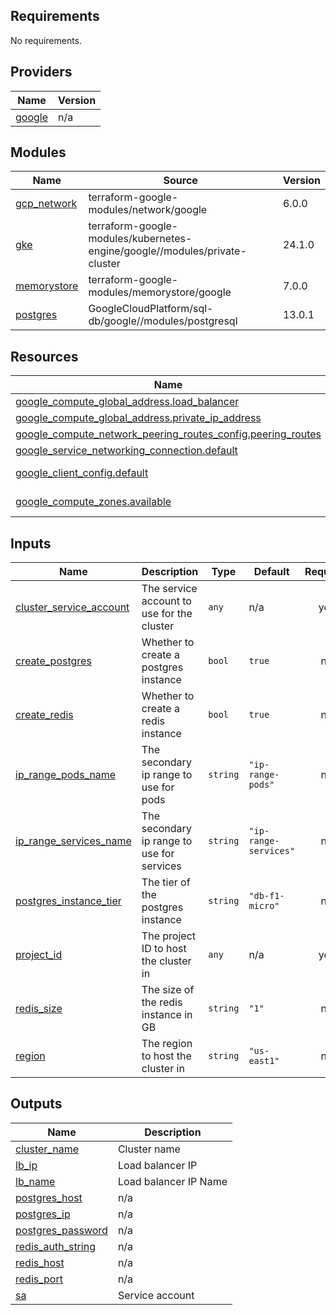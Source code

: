 ## Requirements

No requirements.

## Providers

| Name | Version |
|------|---------|
| <a name="provider_google"></a> [google](#provider\_google) | n/a |

## Modules

| Name | Source | Version |
|------|--------|---------|
| <a name="module_gcp_network"></a> [gcp\_network](#module\_gcp\_network) | terraform-google-modules/network/google | 6.0.0 |
| <a name="module_gke"></a> [gke](#module\_gke) | terraform-google-modules/kubernetes-engine/google//modules/private-cluster | 24.1.0 |
| <a name="module_memorystore"></a> [memorystore](#module\_memorystore) | terraform-google-modules/memorystore/google | 7.0.0 |
| <a name="module_postgres"></a> [postgres](#module\_postgres) | GoogleCloudPlatform/sql-db/google//modules/postgresql | 13.0.1 |

## Resources

| Name | Type |
|------|------|
| [google_compute_global_address.load_balancer](https://registry.terraform.io/providers/hashicorp/google/latest/docs/resources/compute_global_address) | resource |
| [google_compute_global_address.private_ip_address](https://registry.terraform.io/providers/hashicorp/google/latest/docs/resources/compute_global_address) | resource |
| [google_compute_network_peering_routes_config.peering_routes](https://registry.terraform.io/providers/hashicorp/google/latest/docs/resources/compute_network_peering_routes_config) | resource |
| [google_service_networking_connection.default](https://registry.terraform.io/providers/hashicorp/google/latest/docs/resources/service_networking_connection) | resource |
| [google_client_config.default](https://registry.terraform.io/providers/hashicorp/google/latest/docs/data-sources/client_config) | data source |
| [google_compute_zones.available](https://registry.terraform.io/providers/hashicorp/google/latest/docs/data-sources/compute_zones) | data source |

## Inputs

| Name | Description | Type | Default | Required |
|------|-------------|------|---------|:--------:|
| <a name="input_cluster_service_account"></a> [cluster\_service\_account](#input\_cluster\_service\_account) | The service account to use for the cluster | `any` | n/a | yes |
| <a name="input_create_postgres"></a> [create\_postgres](#input\_create\_postgres) | Whether to create a postgres instance | `bool` | `true` | no |
| <a name="input_create_redis"></a> [create\_redis](#input\_create\_redis) | Whether to create a redis instance | `bool` | `true` | no |
| <a name="input_ip_range_pods_name"></a> [ip\_range\_pods\_name](#input\_ip\_range\_pods\_name) | The secondary ip range to use for pods | `string` | `"ip-range-pods"` | no |
| <a name="input_ip_range_services_name"></a> [ip\_range\_services\_name](#input\_ip\_range\_services\_name) | The secondary ip range to use for services | `string` | `"ip-range-services"` | no |
| <a name="input_postgres_instance_tier"></a> [postgres\_instance\_tier](#input\_postgres\_instance\_tier) | The tier of the postgres instance | `string` | `"db-f1-micro"` | no |
| <a name="input_project_id"></a> [project\_id](#input\_project\_id) | The project ID to host the cluster in | `any` | n/a | yes |
| <a name="input_redis_size"></a> [redis\_size](#input\_redis\_size) | The size of the redis instance in GB | `string` | `"1"` | no |
| <a name="input_region"></a> [region](#input\_region) | The region to host the cluster in | `string` | `"us-east1"` | no |

## Outputs

| Name | Description |
|------|-------------|
| <a name="output_cluster_name"></a> [cluster\_name](#output\_cluster\_name) | Cluster name |
| <a name="output_lb_ip"></a> [lb\_ip](#output\_lb\_ip) | Load balancer IP |
| <a name="output_lb_name"></a> [lb\_name](#output\_lb\_name) | Load balancer IP Name |
| <a name="output_postgres_host"></a> [postgres\_host](#output\_postgres\_host) | n/a |
| <a name="output_postgres_ip"></a> [postgres\_ip](#output\_postgres\_ip) | n/a |
| <a name="output_postgres_password"></a> [postgres\_password](#output\_postgres\_password) | n/a |
| <a name="output_redis_auth_string"></a> [redis\_auth\_string](#output\_redis\_auth\_string) | n/a |
| <a name="output_redis_host"></a> [redis\_host](#output\_redis\_host) | n/a |
| <a name="output_redis_port"></a> [redis\_port](#output\_redis\_port) | n/a |
| <a name="output_sa"></a> [sa](#output\_sa) | Service account |

